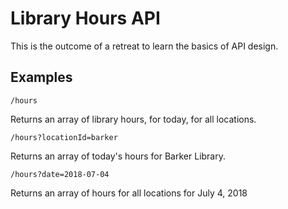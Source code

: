 # Library Hours API

This is the outcome of a retreat to learn the basics of API design.

## Examples

`/hours`

Returns an array of library hours, for today, for all locations.

`/hours?locationId=barker`

Returns an array of today's hours for Barker Library.

`/hours?date=2018-07-04`

Returns an array of hours for all locations for July 4, 2018
